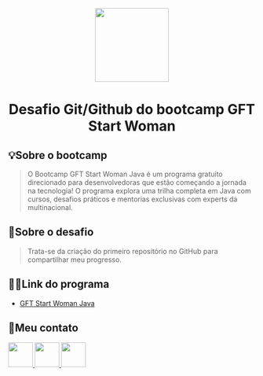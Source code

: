 
<div align="center">
<img src="https://user-images.githubusercontent.com/94189794/166595542-b75d8b04-c20d-453a-b370-7c98bb806363.jpg" width="150px" />
</div>

<h1 align="center">Desafio Git/Github do bootcamp GFT Start Woman</h1>

## 💡Sobre o bootcamp
> O Bootcamp GFT Start Woman Java é um programa gratuito direcionado para desenvolvedoras que estão começando a jornada na tecnologia! O programa explora uma trilha completa em Java com cursos, desafios práticos e mentorias exclusivas com experts da multinacional.

## 🚨Sobre o desafio
> Trata-se da criação do primeiro repositório no GitHub para compartilhar meu progresso. 

## 👨‍🏫Link do programa
- [ GFT Start Woman Java ](https://www.dio.me/bootcamp/gft-start-woman-java?ref=CG&utm_source=descricao-yt-bc-gft-start-woman-java&utm_medium=organic&utm_campaign=gft)

## 📱Meu contato
[ <img src = "https://img.icons8.com/glyph-neue/344/github.png" width="50" height="50"> ](https://github.com/SamiCantao)
[ <img src = "https://img.icons8.com/color/344/linkedin-circled--v1.png" width="50" height="50"> ](https://www.linkedin.com/in/samiracantao/)
[ <img src = "https://img.icons8.com/color/344/whatsapp--v1.png" width="50" height="50"> ](https://api.whatsapp.com/send?phone=5591980628052)



